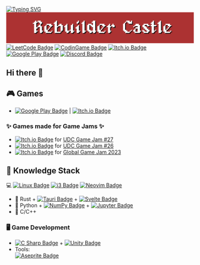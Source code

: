 [![Typing SVG](https://readme-typing-svg.demolab.com?font=Zen+Antique&pause=500&center=true&vCenter=true&random=false&width=1060&lines=Rebuilder+Project;Coming+Soon)](https://git.io/typing-svg)
[![Rebuilder Castle Banner](https://github.com/figo711/figo711/blob/main/imgs/rc-logo.png)](https://sairon711.itch.io/)
[![LeetCode Badge](https://img.shields.io/badge/LeetCode-FFA116?logo=leetcode&logoColor=fff&style=for-the-badge)](https://leetcode.com/figo711/)
[![CodinGame Badge](https://img.shields.io/badge/CodinGame-F2BB13?logo=codingame&logoColor=fff&style=for-the-badge)](https://www.codingame.com/profile/e4eada0db219a2c89a68c152c6b6a1180257233)
[![Itch.io Badge](https://img.shields.io/badge/Itch.io-FA5C5C?logo=itchdotio&logoColor=fff&style=for-the-badge)](https://sairon711.itch.io/)
[![Google Play Badge](https://img.shields.io/badge/Eliz%20Studios-414141?logo=googleplay&logoColor=fff&style=for-the-badge)](https://play.google.com/store/apps/developer?id=Eliz+Studios)
[![Discord Badge](https://img.shields.io/badge/Discord-5865F2?logo=discord&logoColor=fff&style=for-the-badge)](https://discordapp.com/users/457850341149376513)
## Hi there 👋

## 🎮 Games
- [![Google Play Badge](https://img.shields.io/badge/1D%20Maze-414141?logo=googleplay&logoColor=fff&style=plastic)](https://play.google.com/store/apps/details?id=com.ElizGameStudios.Maze1D&pli=1) | [![Itch.io Badge](https://img.shields.io/badge/1D%20Maze-FA5C5C?logo=itchdotio&logoColor=fff&style=plastic)](https://sairon711.itch.io/maze-1d)
### ✨ Games made for Game Jams ✨
- [![Itch.io Badge](https://img.shields.io/badge/Rebuilder%3A%20Cursed%20Samurai-FA5C5C?logo=itchdotio&logoColor=fff&style=plastic)](https://sairon711.itch.io/rebuilder-cursed-samurai) for [UDC Game Jam #27](https://itch.io/jam/udc-jam-27)
- [![Itch.io Badge](https://img.shields.io/badge/Custom%20Room-FA5C5C?logo=itchdotio&logoColor=fff&style=plastic)](https://sairon711.itch.io/custom-room) for [UDC Game Jam #26](https://itch.io/jam/udc-jam-26)
- [![Itch.io Badge](https://img.shields.io/badge/Crime%20Roots-FA5C5C?logo=itchdotio&logoColor=fff&style=plastic)](https://sairon711.itch.io/crime-roots) for [Global Game Jam 2023](https://v3.globalgamejam.org/2023/games)

## 🧠 Knowledge Stack
💻 [![Linux Badge](https://img.shields.io/badge/Linux-FCC624?logo=linux&logoColor=000&style=plastic)](https://www.debian.org/)
[![i3 Badge](https://img.shields.io/badge/i3-52C0FF?logo=i3&logoColor=fff&style=plastic)](https://i3wm.org/)
[![Neovim Badge](https://img.shields.io/badge/LunarVim-BB9AF7?logo=neovim&logoColor=fff&style=plastic)](https://www.lunarvim.org/)
- 🦀 Rust + [![Tauri Badge](https://img.shields.io/badge/Tauri-24C8D8?logo=tauri&logoColor=fff&style=plastic)](https://tauri.app/) + [![Svelte Badge](https://img.shields.io/badge/Svelte-FF3E00?logo=svelte&logoColor=fff&style=plastic)](https://svelte.dev/)
- 🐍 Python + [![NumPy Badge](https://img.shields.io/badge/NumPy-013243?logo=numpy&logoColor=fff&style=plastic)](https://numpy.org/) + [![Jupyter Badge](https://img.shields.io/badge/Jupyter-F37626?logo=jupyter&logoColor=fff&style=plastic)](https://jupyter.org/)
- 🚀 C/C++

### 🖥️ Game Development
- [![C Sharp Badge](https://img.shields.io/badge/C%20Sharp-512BD4?logo=csharp&logoColor=fff&style=plastic)](https://dotnet.microsoft.com/en-us/languages/csharp) + [![Unity Badge](https://img.shields.io/badge/Unity-000?logo=unity&logoColor=fff&style=plastic)](https://unity.com)
- Tools:  
  [![Aseprite Badge](https://img.shields.io/badge/Aseprite-7D929E?logo=aseprite&logoColor=fff&style=plastic)](https://www.aseprite.org/)

<!--
**figo711/figo711** is a ✨ _special_ ✨ repository because its `README.md` (this file) appears on your GitHub profile.

Here are some ideas to get you started:

- 🔭 I’m currently working on ...
- 🌱 I’m currently learning ...
- 👯 I’m looking to collaborate on ...
- 🤔 I’m looking for help with ...
- 💬 Ask me about ...
- 📫 How to reach me: ...
- 😄 Pronouns: ...
- ⚡ Fun fact: ...
-->
